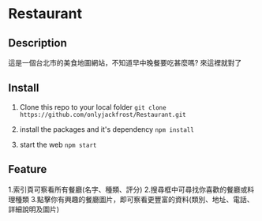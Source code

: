 # Restaurant

## Description
這是一個台北市的美食地圖網站，不知道早中晚餐要吃甚麼嗎? 來這裡就對了

## Install

1. Clone this repo to your local folder
```git clone https://github.com/onlyjackfrost/Restaurant.git```


2. install the packages and it's dependency
```npm install ```

3. start the web
```npm start```

## Feature
1.索引頁可察看所有餐廳(名字、種類、評分)
2.搜尋框中可尋找你喜歡的餐廳或料理種類
3.點擊你有興趣的餐廳圖片，即可察看更豐富的資料(類別、地址、電話、詳細說明及圖片)
